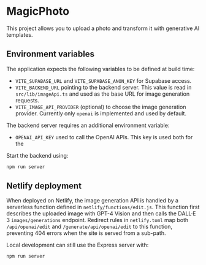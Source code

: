 # MagicPhoto

This project allows you to upload a photo and transform it with generative AI templates.


## Environment variables

The application expects the following variables to be defined at build time:

- `VITE_SUPABASE_URL` and `VITE_SUPABASE_ANON_KEY` for Supabase access.
- `VITE_BACKEND_URL` pointing to the backend server. This value is read in `src/lib/imageApi.ts` and used as the base URL for image generation requests.
- `VITE_IMAGE_API_PROVIDER` (optional) to choose the image generation provider. Currently only `openai` is implemented and used by default.

The backend server requires an additional environment variable:

- `OPENAI_API_KEY` used to call the OpenAI APIs. This key is used both for the

Start the backend using:

```bash
npm run server
```


## Netlify deployment

When deployed on Netlify, the image generation API is handled by a serverless function defined in `netlify/functions/edit.js`. This function first describes the uploaded image with GPT-4 Vision and then calls the DALL·E 3 `images/generations` endpoint. Redirect rules in `netlify.toml` map both `/api/openai/edit` and `/generate/api/openai/edit` to this function, preventing 404 errors when the site is served from a sub-path.

Local development can still use the Express server with:

```bash
npm run server
```
